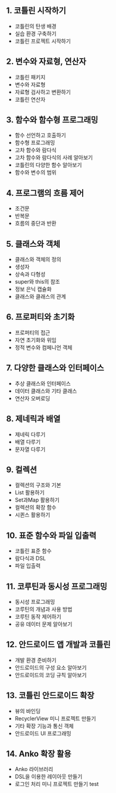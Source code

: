 ## 1. 코틀린 시작하기
  * 코틀린의 탄생 배경
  * 실습 환경 구축하기
  * 코틀린 프로젝트 시작하기

## 2. 변수와 자료형, 연산자
  * 코틀린 패키지
  * 변수와 자료형
  * 자료형 검사하고 변환하기
  * 코틀린 연산자

## 3. 함수와 함수형 프로그래밍
  * 함수 선언하고 호출하기
  * 함수형 프로그래밍
  * 고차 함수와 람다식
  * 고차 함수와 람다식의 사례 알아보기
  * 코틀린의 다양한 함수 알아보기
  * 함수와 변수의 범위

## 4. 프로그램의 흐름 제어
  * 조건문
  * 반복문
  * 흐름의 중단과 반환

## 5. 클래스와 객체
  * 클래스와 객체의 정의
  * 생성자
  * 상속과 다형성
  * super와 this의 참조
  * 정보 은닉 캡슐화
  * 클래스와 클래스의 관계

## 6. 프로퍼티와 초기화
  * 프로퍼티의 접근
  * 자연 초기화와 위임
  * 정적 변수와 컴페니언 객체

## 7. 다양한 클래스와 인터페이스
  * 추상 클래스와 인터페이스
  * 데이터 클래스와 기타 클래스
  * 연산자 오버로딩

## 8. 제네릭과 배열
  * 제네릭 다루기
  * 배열 다루기
  * 문자열 다루기

## 9. 컬렉션
  * 컬렉션의 구조와 기본
  * List 활용하기
  * Set과Map 활용하기
  * 컬렉션의 확장 함수
  * 시퀸스 활용하기

## 10. 표준 함수와 파일 입출력
  * 코틀린 표준 함수
  * 람다식과 DSL
  * 파일 입출력

## 11. 코루틴과 동시성 프로그래밍
  * 동시성 프로그래밍
  * 코루틴의 개념과 사용 방법
  * 코루틴 동작 제어하기
  * 공유 데이터 문제 알아보기

## 12. 안드로이드 앱 개발과 코틀린
  * 개발 환경 준비하기
  * 안드로이드의 구성 요소 알아보기
  * 안드로이드의 코딩 규칙 알아보기

## 13. 코틀린 안드로이드 확장
  * 뷰의 바인딩
  * RecyclerView 미니 프로젝트 만들기
  * 기타 확장 기능과 통신 객체
  * 안드로이드 UI 프로그래밍

## 14. Anko 확장 활용
  * Anko 라이브러리
  * DSL을 이용한 레이아웃 만들기
  * 로그인 처리 미니 프로젝트 만들기
  test
